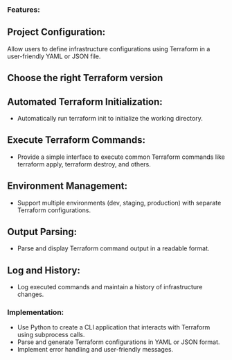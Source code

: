 ### Features:

## Project Configuration:

Allow users to define infrastructure configurations using Terraform in a user-friendly YAML or JSON file.

## Choose the right Terraform version

<!-- https://tfswitch.warrensbox.com/Quick-Start/ -->

## Automated Terraform Initialization:

* Automatically run terraform init to initialize the working directory.

## Execute Terraform Commands:

* Provide a simple interface to execute common Terraform commands like terraform apply, terraform destroy, and others.

## Environment Management:

* Support multiple environments (dev, staging, production) with separate Terraform configurations.

## Output Parsing:

* Parse and display Terraform command output in a readable format.

## Log and History:

* Log executed commands and maintain a history of infrastructure changes.

### Implementation:

* Use Python to create a CLI application that interacts with Terraform using subprocess calls.
* Parse and generate Terraform configurations in YAML or JSON format.
* Implement error handling and user-friendly messages.

<!-- Learning Opportunities:

Terraform Integration: Learn how to integrate Python with Terraform for infrastructure automation.
Configuration Management: Gain experience in managing and parsing configuration files.
Command-Line Interface (CLI): Build a CLI tool for streamlined interaction.
Error Handling: Implement robust error handling for Terraform command executions.
Logging and History: Practice logging and maintaining a history of executed commands.
Building an Automated Infrastructure Provisioning Tool using Python and Terraform provides a practical solution for managing infrastructure as code, allowing users to automate the deployment and management of cloud resources. -->